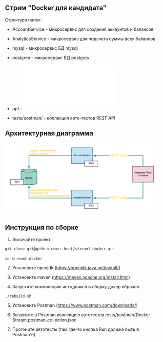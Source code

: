 ## Стрим "Docker для кандидата"

Структура папок:
* AccountService - микросервис для создания аккаунтов и балансов
* AnalyticsService - микросервис для подсчета суммы всех балансов
* mysql - микросервис БД mysql
* postgres - микросервис БД postgres
* ppt - ![Презентация](ppt/ppt.pdf "Презентация")

* tests/postman/ - коллекция авто-тестов REST API

## Архитектурная диаграмма
![Микросервисы](ppt/architecture.png?raw=true)


## Инструкция по сборке
1. Выкачайте проект
```
git clone git@github.com:i-hunt/stream1-docker.git

cd stream1-docker
```

2. Установите openjdk (https://openjdk.java.net/install/)

3. Установите maven (https://maven.apache.org/install.html)

4. Запустите компиляцию исходников и сборку докер образов

```
./rebuild.sh
```


5. Установите Postman (https://www.postman.com/downloads/)

6. Загрузите в Postman коллекцию автотестов tests/postman/Docker Stream.postman_collection.json

7. Прогоните  автотесты (там где-то кнопка Run должна быть в Postman'е)
